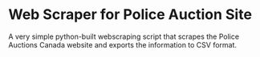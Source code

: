 # Web Scraper for Police Auction Site 

A very simple python-built webscraping script that scrapes the Police Auctions Canada website and exports the information to CSV format. 


